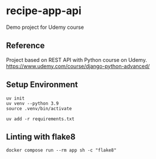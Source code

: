 # recipe-app-api
Demo project for Udemy course

## Reference
Project based on REST API with Python course on Udemy.
https://www.udemy.com/course/django-python-advanced/


## Setup Environment

````
uv init
uv venv --python 3.9
source .venv/bin/activate

uv add -r requirements.txt

````

## Linting with flake8

````
docker compose run --rm app sh -c "flake8"
````